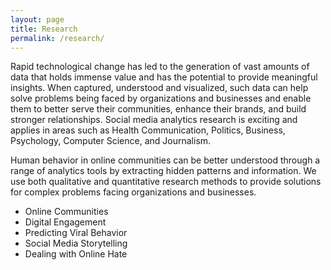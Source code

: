 ```yaml
---
layout: page
title: Research
permalink: /research/
---
```



Rapid technological change has led to the generation of vast amounts of data that holds immense value and has the potential to provide meaningful insights. When captured, understood and visualized, such data can help solve problems being faced by organizations and businesses and enable them to better serve their communities, enhance their brands, and build stronger relationships. Social media analytics research is exciting and applies in areas such as Health Communication, Politics, Business, Psychology, Computer Science, and Journalism.

Human behavior in online communities can be better understood through a range of analytics tools by extracting hidden patterns and information. We use both qualitative and quantitative research methods to provide solutions for complex problems facing organizations and businesses.

* Online Communities
* Digital Engagement
* Predicting Viral Behavior
* Social Media Storytelling
* Dealing with Online Hate